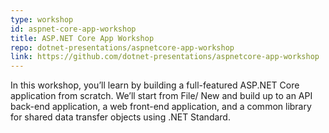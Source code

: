 ```yaml
---
type: workshop
id: aspnet-core-app-workshop
title: ASP.NET Core App Workshop
repo: dotnet-presentations/aspnetcore-app-workshop
link: https://github.com/dotnet-presentations/aspnetcore-app-workshop
---
```


In this workshop, you’ll learn by building a full-featured ASP.NET Core application from scratch. We’ll start from File/ New and build up to an API back-end application, a web front-end application, and a common library for shared data transfer objects using .NET Standard.